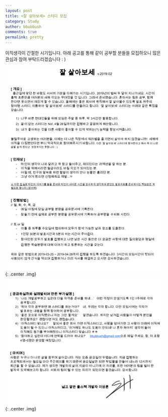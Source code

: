 ```yaml
---
layout: post
title: <잘 살아보세> 스터디 모집
category: Study
author: bbubbush
comments: true
permalink: pretty
---
```

이직생각이 간절한 시기입니다. 아래 공고를 통해 같이 공부할 분들을 모집하오니 많은 관심과 참여 부탁드리겠습니다 : )

![잘살아보세 스터디](/assets/img/study/2019-02-22_Study1.png){: .center .img}
![잘살아보세 스터디](/assets/img/study/2019-02-22_Study2.png){: .center .img}

